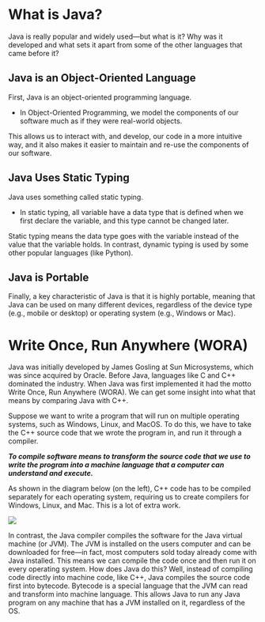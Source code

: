 #  What is Java?

Java is really popular and widely used—but what is it? Why was it developed and what sets it apart from some of the other languages that came before it?

## Java is an Object-Oriented Language

First, Java is an object-oriented programming language.

* In Object-Oriented Programming, we model the components of our software much as if they were real-world objects.

This allows us to interact with, and develop, our code in a more intuitive way, and it also makes it easier to maintain and re-use the components of our software.

## Java Uses Static Typing

Java uses something called static typing.

* In static typing, all variable have a data type that is defined when we first declare the variable, and this type cannot be changed later.

Static typing means the data type goes with the variable instead of the value that the variable holds. In contrast, dynamic typing is used by some other popular languages (like Python). 

## Java is Portable

Finally, a key characteristic of Java is that it is highly portable, meaning that Java can be used on many different devices, regardless of the device type (e.g., mobile or desktop) or operating system (e.g., Windows or Mac).

# Write Once, Run Anywhere (WORA)

Java was initially developed by James Gosling at Sun Microsystems, which was since acquired by Oracle. Before Java, languages like C and C++ dominated the industry. When Java was first implemented it had the motto Write Once, Run Anywhere (WORA). We can get some insight into what that means by comparing Java with C++.

Suppose we want to write a program that will run on multiple operating systems, such as Windows, Linux, and MacOS. To do this, we have to take the C++ source code that we wrote the program in, and run it through a compiler.

***To compile software means to transform the source code that we use to write the program into a machine language that a computer can understand and execute.***

As shown in the diagram below (on the left), C++ code has to be compiled separately for each operating system, requiring us to create compilers for Windows, Linux, and Mac. This is a lot of extra work.

![](./fig/cplusplusvsjava)

In contrast, the Java compiler compiles the software for the Java virtual machine (or JVM). The JVM is installed on the users computer and can be downloaded for free—in fact, most computers sold today already come with Java installed. This means we can compile the code once and then run it on every operating system. How does Java do this? Well, instead of compiling code directly into machine code, like C++, Java compiles the source code first into bytecode. Bytecode is a special language that the JVM can read and transform into machine language. This allows Java to run any Java program on any machine that has a JVM installed on it, regardless of the OS.


 
